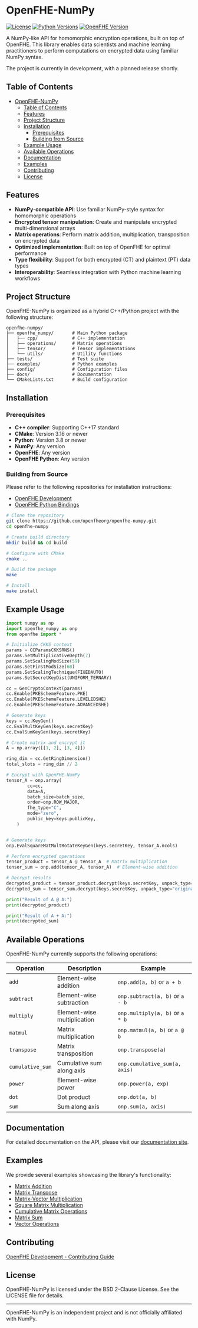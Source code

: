 # OpenFHE-NumPy

[![License](https://img.shields.io/badge/License-BSD%203--Clause-blue.svg)](https://opensource.org/licenses/BSD-3-Clause)
[![Python Versions](https://img.shields.io/badge/python-3.8%2B-blue)](https://www.python.org/)
[![OpenFHE Version](https://img.shields.io/badge/OpenFHE-1.2.3%2B-green)](https://github.com/openfheorg/openfhe-development)

A NumPy-like API for homomorphic encryption operations, built on top of OpenFHE. This library enables data scientists and machine learning practitioners to perform computations on encrypted data using familiar NumPy syntax.

The project is currently in development, with a planned release shortly.
## Table of Contents
- [OpenFHE-NumPy](#openfhe-numpy)
  - [Table of Contents](#table-of-contents)
  - [Features](#features)
  - [Project Structure](#project-structure)
  - [Installation](#installation)
    - [Prerequisites](#prerequisites)
    - [Building from Source](#building-from-source)
  - [Example Usage](#example-usage)
  - [Available Operations](#available-operations)
  - [Documentation](#documentation)
  - [Examples](#examples)
  - [Contributing](#contributing)
  - [License](#license)

## Features

- **NumPy-compatible API**: Use familiar NumPy-style syntax for homomorphic operations
- **Encrypted tensor manipulation**: Create and manipulate encrypted multi-dimensional arrays
- **Matrix operations**: Perform matrix addition, multiplication, transposition on encrypted data
- **Optimized implementation**: Built on top of OpenFHE for optimal performance
- **Type flexibility**: Support for both encrypted (CT) and plaintext (PT) data types
- **Interoperability**: Seamless integration with Python machine learning workflows

## Project Structure

OpenFHE-NumPy is organized as a hybrid C++/Python project with the following structure:

```
openfhe-numpy/
├── openfhe_numpy/       # Main Python package
│   ├── cpp/             # C++ implementation
│   ├── operations/      # Matrix operations
│   ├── tensor/          # Tensor implementations
│   └── utils/           # Utility functions
├── tests/               # Test suite
├── examples/            # Python examples
├── config/              # Configuration files
├── docs/                # Documentation
└── CMakeLists.txt       # Build configuration
```

## Installation

### Prerequisites

- **C++ compiler**: Supporting C++17 standard
- **CMake**: Version 3.16 or newer
- **Python**: Version 3.8 or newer
- **NumPy**: Any version
- **OpenFHE**: Any version
- **OpenFHE Python**: Any version

### Building from Source
Please refer to the following repositories for installation instructions:
- [OpenFHE Development](https://github.com/openfheorg/openfhe-development)
- [OpenFHE Python Bindings](https://github.com/openfheorg/openfhe-python)
```bash
# Clone the repository
git clone https://github.com/openfheorg/openfhe-numpy.git
cd openfhe-numpy

# Create build directory
mkdir build && cd build

# Configure with CMake
cmake ..

# Build the package
make

# Install
make install
```

<!-- ## Running Tests

```bash
# Run all tests
python -m tests

# Run a specific test
python -m tests.test_matrix_addition
``` -->

## Example Usage

```python
import numpy as np
import openfhe_numpy as onp
from openfhe import *

# Initialize CKKS context
params = CCParamsCKKSRNS()
params.SetMultiplicativeDepth(7)
params.SetScalingModSize(59)
params.SetFirstModSize(60)
params.SetScalingTechnique(FIXEDAUTO)
params.SetSecretKeyDist(UNIFORM_TERNARY)

cc = GenCryptoContext(params)
cc.Enable(PKESchemeFeature.PKE)
cc.Enable(PKESchemeFeature.LEVELEDSHE)
cc.Enable(PKESchemeFeature.ADVANCEDSHE)

# Generate keys
keys = cc.KeyGen()
cc.EvalMultKeyGen(keys.secretKey)
cc.EvalSumKeyGen(keys.secretKey)

# Create matrix and encrypt it
A = np.array([[1, 2], [3, 4]])

ring_dim = cc.GetRingDimension()
total_slots = ring_dim // 2

# Encrypt with OpenFHE-NumPy
tensor_A = onp.array(
        cc=cc,
        data=A,
        batch_size=batch_size,
        order=onp.ROW_MAJOR,
        fhe_type="C",
        mode="zero",
        public_key=keys.publicKey,
    )


# Generate keys
onp.EvalSquareMatMultRotateKeyGen(keys.secretKey, tensor_A.ncols)

# Perform encrypted operations
tensor_product = tensor_A @ tensor_A  # Matrix multiplication
tensor_sum = onp.add(tensor_A, tensor_A)  # Element-wise addition

# Decrypt results
decrypted_product = tensor_product.decrypt(keys.secretKey, unpack_type="original")
decrypted_sum = tensor_sum.decrypt(keys.secretKey, unpack_type="original")

print("Result of A @ A:")
print(decrypted_product)

print("Result of A + A:")
print(decrypted_sum)
```

## Available Operations

OpenFHE-NumPy currently supports the following operations:

| Operation   | Description                 | Example                         |
| ----------- | --------------------------- | ------------------------------- |
| `add`       | Element-wise addition       | `onp.add(a, b)` or `a + b`      |
| `subtract`  | Element-wise subtraction    | `onp.subtract(a, b)` or `a - b` |
| `multiply`  | Element-wise multiplication | `onp.multiply(a, b)` or `a * b` |
| `matmul`    | Matrix multiplication       | `onp.matmul(a, b)` or `a @ b`   |
| `transpose` | Matrix transposition        | `onp.transpose(a)`              |
| `cumulative_sum`    | Cumulative sum along axis   | `onp.cumulative_sum(a, axis)`           |
| `power`     | Element-wise power          | `onp.power(a, exp)`             |
| `dot`       | Dot product                 | `onp.dot(a, b)`                 |
| `sum`       | Sum along axis              | `onp.sum(a, axis)`              |

## Documentation

For detailed documentation on the API, please visit our [documentation site](https://openfheorg.github.io/openfhe-numpy).

## Examples

We provide several examples showcasing the library's functionality:

- [Matrix Addition](https://github.com/openfheorg/openfhe-numpy/blob/main/examples/simple_matrix_addition.py)
- [Matrix Transpose](https://github.com/openfheorg/openfhe-numpy/blob/main/examples/simple_matrix_transpose.py)
- [Matrix-Vector Multiplication](https://github.com/openfheorg/openfhe-numpy/blob/main/examples/simple_matvec_product.py)
- [Square Matrix Multiplication](https://github.com/openfheorg/openfhe-numpy/blob/main/examples/simple_square_matrix_product.py)
- [Cumulative Matrix Operations](https://github.com/openfheorg/openfhe-numpy/blob/main/examples/simple_matrix_accumulation.py)
- [Matrix Sum](https://github.com/openfheorg/openfhe-numpy/blob/main/examples/simple_matrix_sum.py)
- [Vector Operations](https://github.com/openfheorg/openfhe-numpy/blob/main/examples/simple_vector_operations.py)


## Contributing
[OpenFHE Development - Contributing Guide](https://openfhe-development.readthedocs.io/en/latest/sphinx_rsts/contributing/contributing_workflow.html)

## License

OpenFHE-NumPy is licensed under the BSD 2-Clause License. See the LICENSE file for details.

---

OpenFHE-NumPy is an independent project and is not officially affiliated with NumPy.
